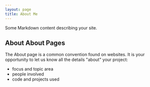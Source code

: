 ```yaml
---
layout: page
title: About Me
---
```


Some Markdown content describing your site.

## About About Pages

The About page is a common convention found on websites.
It is your opportunity to let us know all the details "about" your project:

- focus and topic area
- people involved
- code and projects used
